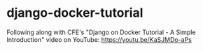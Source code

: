 # django-docker-tutorial
Following along with CFE's "Django on Docker Tutorial - A Simple Introduction" video on YouTube: https://youtu.be/KaSJMDo-aPs
